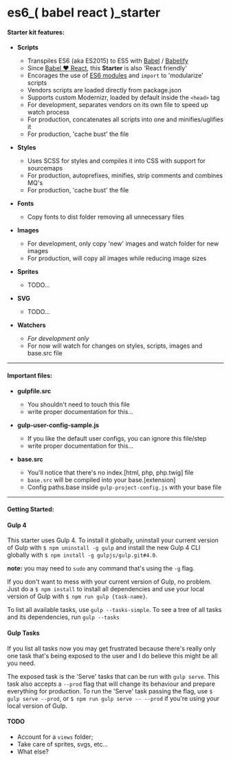 # es6_( babel react )_starter
#### Starter kit features:

- **Scripts**
	- Transpiles ES6 (aka ES2015) to ES5 with [Babel](https://babeljs.io) / [Babelify](https://www.npmjs.com/package/babelify)
	- Since [Babel :heart: React](http://babeljs.io/blog/2015/02/23/babel-loves-react/), this **Starter** is also 'React friendly'
	- Encorages the use of [ES6 modules](http://www.2ality.com/2014/09/es6-modules-final.html) and `import` to 'modularize' scripts
	- Vendors scripts are loaded directly from package.json
	- Supports custom Modernizr, loaded by default inside the `<head>` tag
	- For development, separates vendors on its own file to speed up watch process
	- For production, concatenates all scripts into one and minifies/uglifies it
	- For production, 'cache bust' the file

- **Styles**
	- Uses SCSS for styles and compiles it into CSS with support for sourcemaps
	- For production, autoprefixes, minifies, strip comments and combines MQ's
	- For production, 'cache bust' the file

- **Fonts**
	- Copy fonts to dist folder removing all unnecessary files

- **Images**
	- For development, only copy 'new' images and watch folder for new images
	- For production, will copy all images while reducing image sizes

- **Sprites**
	- TODO...

- **SVG**
	- TODO...

- **Watchers**
	- *For development only*
	- For now will watch for changes on styles, scripts, images and base.src file

------

#### Important files:
- **gulpfile.src**
	- You shouldn't need to touch this file
	- write proper documentation for this...

- **gulp-user-config-sample.js**
	- If you like the default user configs, you can ignore this file/step
	- write proper documentation for this...

- **base.src**
	- You'll notice that there's no index.[html, php, php.twig] file
	- `base.src` will be compiled into your base.[extension]
	- Config paths.base inside `gulp-project-config.js` with your base file

------

#### Getting Started:

#### Gulp 4
This starter uses Gulp 4. To install it globally, uninstall your current version of Gulp
with ``` $ npm uninstall -g gulp ``` and install the new Gulp 4 CLI globally with
``` $ npm install -g gulpjs/gulp.git#4.0 ```.

**note:** you may need to `sudo` any command that's using the `-g` flag.


If you don't want to mess with your current version of Gulp, no problem. Just do a
``` $ npm install ``` to install all dependencies and use your local version of Gulp with
``` $ npm run gulp {task-name} ```.

To list all available tasks, use ``` gulp --tasks-simple ```.
To see a tree of all tasks and its dependencies, run ``` gulp --tasks ```

#### Gulp Tasks

If you list all tasks now you may get frustrated because there's really only one task that's being exposed to the user and I do believe this might be all you need.

The exposed task is the 'Serve' tasks that can be run with `gulp serve`.
This task also accepts a `--prod` flag that will change its behaviour and prepare everything for production.
To run the 'Serve' task passing the flag, use `$ gulp serve --prod`, or `$ npm run gulp serve -- --prod` if you're using your local version of Gulp.

#### TODO
- Account for a `views` folder;
- Take care of sprites, svgs, etc...
- What else?
